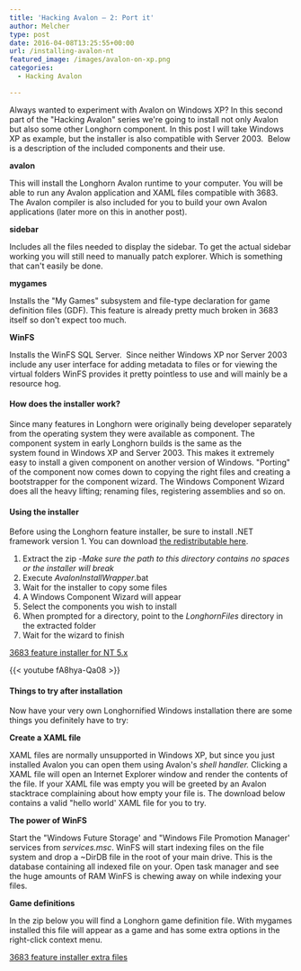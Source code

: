 ```yaml
---
title: 'Hacking Avalon – 2: Port it'
author: Melcher
type: post
date: 2016-04-08T13:25:55+00:00
url: /installing-avalon-nt
featured_image: /images/avalon-on-xp.png
categories:
  - Hacking Avalon

---
```

Always wanted to experiment with Avalon on Windows XP? In this second part of the "Hacking Avalon" series we're going to install not only Avalon but also some other Longhorn component. In this post I will take Windows XP as example, but the installer is also compatible with Server 2003.  Below is a description of the included components and their use.

**avalon**

This will install the Longhorn Avalon runtime to your computer. You will be able to run any Avalon application and XAML files compatible with 3683. The Avalon compiler is also included for you to build your own Avalon applications (later more on this in another post).

**sidebar**

Includes all the files needed to display the sidebar. To get the actual sidebar working you will still need to manually patch explorer. Which is something that can't easily be done.

**mygames**

Installs the "My Games" subsystem and file-type declaration for game definition files (GDF). This feature is already pretty much broken in 3683 itself so don't expect too much.

**WinFS**

Installs the WinFS SQL Server.  Since neither Windows XP nor Server 2003 include any user interface for adding metadata to files or for viewing the virtual folders WinFS provides it pretty pointless to use and will mainly be a resource hog.

#### How does the installer work?

Since many features in Longhorn were originally being developer separately from the operating system they were available as component. The component system in early Longhorn builds is the same as the system found in Windows XP and Server 2003. This makes it extremely easy to install a given component on another version of Windows. "Porting" of the component now comes down to copying the right files and creating a bootstrapper for the component wizard. The Windows Component Wizard does all the heavy lifting; renaming files, registering assemblies and so on.

#### Using the installer

Before using the Longhorn feature installer, be sure to install .NET framework version 1. You can download [the redistributable here](https://www.microsoft.com/en-us/download/details.aspx?id=96).

  1. Extract the zip -_Make sure the path to this directory contains no spaces or the installer will break_
  2. Execute _AvalonInstallWrapper_.bat
  3. Wait for the installer to copy some files
  4. A Windows Component Wizard will appear
  5. Select the components you wish to install
  6. When prompted for a directory, point to the _LonghornFiles_ directory in the extracted folder
  7. Wait for the wizard to finish

[3683 feature installer for NT 5.x](/download/3683-feature-installer-nt-5-x.zip)

{{< youtube fA8hya-Qa08 >}}

#### Things to try after installation

Now have your very own Longhornified Windows installation there are some things you definitely have to try:

**Create a XAML file**

XAML files are normally unsupported in Windows XP, but since you just installed Avalon you can open them using Avalon's _shell handler._ Clicking a XAML file will open an Internet Explorer window and render the contents of the file. If your XAML file was empty you will be greeted by an Avalon stacktrace complaining about how empty your file is. The download below contains a valid "hello world' XAML file for you to try.

**The power of WinFS**

Start the "Windows Future Storage' and "Windows File Promotion Manager' services from _services.msc_. WinFS will start indexing files on the file system and drop a ~DirDB file in the root of your main drive. This is the database containing all indexed file on your. Open task manager and see the huge amounts of RAM WinFS is chewing away on while indexing your files.

**Game definitions**

In the zip below you will find a Longhorn game definition file. With mygames installed this file will appear as a game and has some extra options in the right-click context menu.

[3683 feature installer extra files](/download/3683-feature-installer-extra-files.zip)